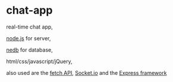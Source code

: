 # chat-app
real-time chat app,

[node.js](https://nodejs.org/en/) for server,

[nedb](https://github.com/louischatriot/nedb) for database,

html/css/javascript/jQuery,

also used are the [fetch API](https://developer.mozilla.org/en-US/docs/Web/API/Fetch_API), [Socket.io](https://socket.io/) and the [Express framework](https://expressjs.com/)
